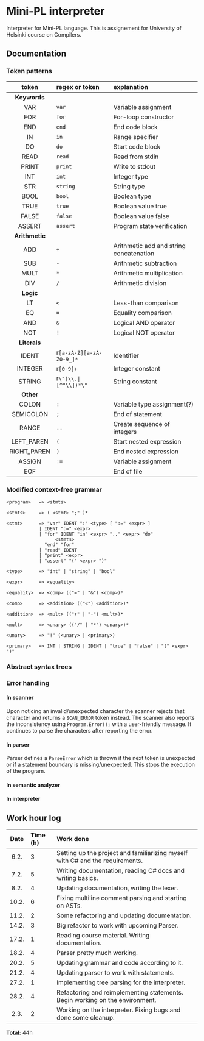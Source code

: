 # Mini-PL interpreter

Interpreter for Mini-PL language.
This is assignement for University of Helsinki course on Compilers.

## Documentation

### Token patterns

|     token      | regex or token           | explanation                             |
| :------------: | :----------------------- | :-------------------------------------- |
|  **Keywords**  |
|      VAR       | `var`                    | Variable assignment                     |
|      FOR       | `for`                    | For-loop constructor                    |
|      END       | `end`                    | End code block                          |
|       IN       | `in`                     | Range specifier                         |
|       DO       | `do`                     | Start code block                        |
|      READ      | `read`                   | Read from stdin                         |
|     PRINT      | `print`                  | Write to stdout                         |
|      INT       | `int`                    | Integer type                            |
|      STR       | `string`                 | String type                             |
|      BOOL      | `bool`                   | Boolean type                            |
|      TRUE      | `true`                   | Boolean value true                      |
|     FALSE      | `false`                  | Boolean value false                     |
|     ASSERT     | `assert`                 | Program state verification              |
| **Arithmetic** |
|      ADD       | `+`                      | Arithmetic add and string concatenation |
|      SUB       | `-`                      | Arithmetic subtraction                  |
|      MULT      | `*`                      | Arithmetic multiplication               |
|      DIV       | `/`                      | Arithmetic division                     |
|   **Logic**    |
|       LT       | `<`                      | Less-than comparison                    |
|       EQ       | `=`                      | Equality comparison                     |
|      AND       | `&`                      | Logical AND operator                    |
|      NOT       | `!`                      | Logical NOT operator                    |
|  **Literals**  |
|     IDENT      | r`[a-zA-Z][a-zA-Z0-9_]*` | Identifier                              |
|    INTEGER     | r`[0-9]+`                | Integer constant                        |
|     STRING     | r`\"(\\.\|[^"\\])*\"`     | String constant                         |
|   **Other**    |
|     COLON      | `:`                      | Variable type assignment(?)             |
|   SEMICOLON    | `;`                      | End of statement                        |
|     RANGE      | `..`                     | Create sequence of integers             |
|   LEFT_PAREN   | `(`                      | Start nested expression                 |
|  RIGHT_PAREN   | `)`                      | End nested expression                   |
|     ASSIGN     | `:=`                     | Variable assignment                     |
|      EOF       |                          | End of file                             |

### Modified context-free grammar

```
<program>   => <stmts>

<stmts>     => ( <stmt> ";" )*

<stmt>      => "var" IDENT ":" <type> [ ":=" <expr> ]
            | IDENT ":=" <expr>
            | "for" IDENT "in" <expr> ".." <expr> "do"
                  <stmts>
              "end" "for"
            | "read" IDENT
            | "print" <expr>
            | "assert" "(" <expr> ")"

<type>      => "int" | "string" | "bool"

<expr>      => <equality>

<equality>  => <comp> (("=" | "&") <comp>)*

<comp>      => <addition> (("<") <addition>)*

<addition>  => <mult> (("+" | "-") <mult>)*

<mult>      => <unary> (("/" | "*") <unary>)*

<unary>     => "!" (<unary> | <primary>)

<primary>   => INT | STRING | IDENT | "true" | "false" | "(" <expr> ")"
```

### Abstract syntax trees

### Error handling

#### In scanner

Upon noticing an invalid/unexpected character the scanner rejects that character
and returns a `SCAN_ERROR` token instead.
The scanner also reports the inconsistency using `Program.Error();` with a user-friendly message.
It continues to parse the characters after reporting the error.

#### In parser

Parser defines a `ParseError` which is thrown if the next token is unexpected or if a statement boundary is missing/unexpected.
This stops the execution of the program.

#### In semantic analyzer

#### In interpreter

## Work hour log

| Date  | Time (h) | Work done                                                                     |
| :---: | :------- | :---------------------------------------------------------------------------- |
| 6.2.  | 3        | Setting up the project and familiarizing myself with C# and the requirements. |
| 7.2.  | 5        | Writing documentation, reading C# docs and writing basics.                    |
| 8.2.  | 4        | Updating documentation, writing the lexer.                                    |
| 10.2. | 6        | Fixing multiline comment parsing and starting on ASTs.                        |
| 11.2. | 2        | Some refactoring and updating documentation.                                  |
| 14.2. | 3        | Big refactor to work with upcoming Parser.                                    |
| 17.2. | 1        | Reading course material. Writing documentation.                               |
| 18.2. | 4        | Parser pretty much working.                                                   |
| 20.2. | 5        | Updating grammar and code according to it.                                    |
| 21.2. | 4        | Updating parser to work with statements.                                      |
| 27.2. | 1        | Implementing tree parsing for the interpreter.                                |
| 28.2. | 4        | Refactoring and reimplementing statements. Begin working on the environment.  |
| 2.3.  | 2        | Working on the interpreter. Fixing bugs and done some cleanup.                |

**Total:** 44h
